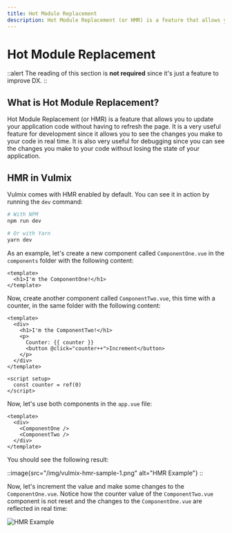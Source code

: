 ```yaml
---
title: Hot Module Replacement
description: Hot Module Replacement (or HMR) is a feature that allows you to update your application code without having to refresh the page.
---
```


# Hot Module Replacement

::alert
The reading of this section is **not required** since it's just a feature to improve <prose-abbr title="Developer Experience">DX</prose-abbr>.
::

## What is Hot Module Replacement?

Hot Module Replacement (or HMR) is a feature that allows you to update your application code without having to refresh the page. It is a very useful feature for development since it allows you to see the changes you make to your code in real time. It is also very useful for debugging since you can see the changes you make to your code without losing the state of your application.

## HMR in Vulmix

Vulmix comes with HMR enabled by default. You can see it in action by running the `dev` command:

```bash
# With NPM
npm run dev

# Or with Yarn
yarn dev
```

As an example, let's create a new component called `ComponentOne.vue` in the `components` folder with the following content:

```vue [components/ComponentOne.vue]
<template>
  <h1>I'm the ComponentOne!</h1>
</template>
```

Now, create another component called `ComponentTwo.vue`, this time with a counter, in the same folder with the following content:

```vue [components/ComponentTwo.vue]
<template>
  <div>
    <h1>I'm the ComponentTwo!</h1>
    <p>
      Counter: {{ counter }}
      <button @click="counter++">Increment</button>
    </p>
  </div>
</template>

<script setup>
  const counter = ref(0)
</script>
```

Now, let's use both components in the `app.vue` file:

```vue [app.vue]
<template>
  <div>
    <ComponentOne />
    <ComponentTwo />
  </div>
</template>
```

You should see the following result:

::image{src="/img/vulmix-hmr-sample-1.png" alt="HMR Example"}
::

Now, let's increment the value and make some changes to the `ComponentOne.vue`. Notice how the counter value of the `ComponentTwo.vue` component is not reset and the changes to the `ComponentOne.vue` are reflected in real time:

![HMR Example](/img/vulmix-hmr-sample-2.gif)

